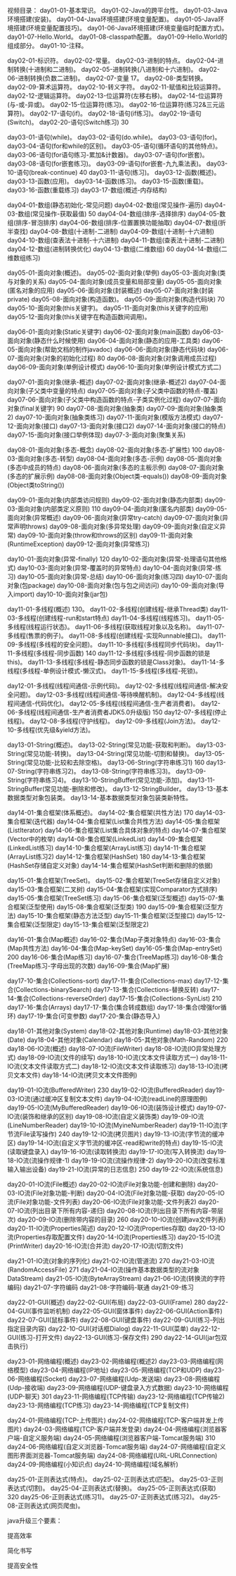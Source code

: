 视频目录：
day01-01-基本常识。
day01-02-Java的跨平台性。
day01-03-Java环境搭建(安装)。
day01-04-Java环境搭建(环境变量配置)。
day01-05-Java环境搭建(环境变量配置技巧)。
day01-06-Java环境搭建(环境变量临时配置方式)。
day01-07-Hello.World。
day01-08-classpath配置。
day01-09-Hello.World的组成部分。
day01-10-注释。



day02-01-标识符。
day02-02-常量。
day02-03-进制的特点。
day02-04-进制转换(十进制和二进制)。
day02-05-进制转换(八进制和十六进制)。
day02-06-进制转换(负数二进制)。
day02-07-变量 17。
day02-08-类型转换。
day02-09-算术运算符。
day02-10-转义字符。
day02-11-赋值和比较运算符。
day02-12-逻辑运算符。
day02-13-位运算符(左移右移)。
day02-14-位运算符(与-或-异或)。
day02-15-位运算符(练习)。
day02-16-位运算符(练习2&三元运算符)。
day02-17-语句(if)。
day02-18-语句(if练习)。
day02-19-语句(Switch)。
day02-20-语句(Switch练习) 30



day03-01-语句(while)。
day03-02-语句(do.while)。
day03-03-语句(for)。
day03-04-语句(for和while的区别)。
day03-05-语句(循环语句的其他特点)。
day03-06-语句(for语句练习-累加&计数器)。
day03-07-语句(for嵌套)。
day03-08-语句(for嵌套练习)。
day03-09-语句(for嵌套-九九乘法表)。
day03-10-语句(break-continue) 40
day03-11-语句(练习)。
day03-12-函数(概述)。
day03-13-函数(应用)。
day03-14-函数(练习)。
day03-15-函数(重载)。
day03-16-函数(重载练习)
day03-17-数组(概述-内存结构)



day04-01-数组(静态初始化-常见问题)
day04-02-数组(常见操作-遍历)
day04-03-数组(常见操作-获取最值) 50
day04-04-数组(排序-选择排序)
day04-05-数组(排序-冒泡排序)
day04-06-数组(排序-位置置换功能抽取)
day04-07-数组(折半查找)
day04-08-数组(十进制-二进制)
day04-09-数组(十进制-十六进制)
day04-10-数组(查表法十进制-十六进制)
day04-11-数组(查表法十进制-二进制)
day04-12-数组(进制转换优化)
day04-13-数组(二维数组) 60
day04-14-数组(二维数组练习)



day05-01-面向对象(概述)。
day05-02-面向对象(举例)
day05-03-面向对象(类与对象的关系)
day05-04-面向对象(成员变量和局部变量)
day05-05-面向对象(匿名对象的应用)
day05-06-面向对象(封装概述)
day05-07-面向对象(封装private)
day05-08-面向对象(构造函数)。
day05-09-面向对象(构造代码块) 70
day05-10-面向对象(this关键字)。
day05-11-面向对象(this关键字的应用)
day05-12-面向对象(this关键字在构造函数间调用)。



day06-01-面向对象(Static关键字)
day06-02-面向对象(main函数)
day06-03-面向对象(静态什么时候使用)
day06-04-面向对象(静态的应用-工具类)
day06-05-面向对象(帮助文档的制作javadoc)
day06-06-面向对象(静态代码块)
day06-07-面向对象(对象的初始化过程) 80
day06-08-面向对象(对象调用成员过程)
day06-09-面向对象(单例设计模式)
day06-10-面向对象(单例设计模式方式二)



day07-01-面向对象(继承-概述)
day07-02-面向对象(继承-概述2)
day07-04-面向对象(子父类中变量的特点)
day07-05-面向对象(子父类中函数的特点-覆盖)
day07-06-面向对象(子父类中构造函数的特点-子类实例化过程)
day07-07-面向对象(final关键字) 90
day07-08-面向对象(抽象类)
day07-09-面向对象(抽象类2)
day07-10-面向对象(抽象类练习)
day07-11-面向对象(模版方法模式)
day07-12-面向对象(接口)
day07-13-面向对象(接口2)
day07-14-面向对象(接口的特点)
day07-15-面向对象(接口举例体现)
day07-3-面向对象(聚集关系)



day08-01-面向对象(多态-概念)
day08-02-面向对象(多态-扩展性) 100
day08-03-面向对象(多态-转型)
day08-04-面向对象(多态-示例)
day08-05-面向对象(多态中成员的特点)
day08-06-面向对象(多态的主板示例)
day08-07-面向对象(多态的扩展示例)
day08-08-面向对象(Object类-equals())
day08-09-面向对象(Object类toString())



day09-01-面向对象(内部类访问规则)
day09-02-面向对象(静态内部类)
day09-03-面向对象(内部类定义原则) 110
day09-04-面向对象(匿名内部类)
day09-05-面向对象(异常概述)
day09-06-面向对象(异常try-catch)
day09-07-面向对象(异常声明throws)
day09-08-面向对象(多异常处理)
day09-09-面向对象(自定义异常)
day09-10-面向对象(throw和throws的区别)
day09-11-面向对象(RuntimeException)
day09-12-面向对象(异常练习)



day10-01-面向对象(异常-finally) 120
day10-02-面向对象(异常-处理语句其他格式)
day10-03-面向对象(异常-覆盖时的异常特点)
day10-04-面向对象(异常-练习)
day10-05-面向对象(异常-总结)
day10-06-面向对象(练习四)
day10-07-面向对象(包package)
day10-08-面向对象(包与包之间访问)
day10-09-面向对象(导入import)
day10-10-面向对象(jar包)



day11-01-多线程(概述) 130。
day11-02-多线程(创建线程-继承Thread类)
day11-03-多线程(创建线程-run和start特点)
day11-04-多线程(线程练习)。
day11-05-多线程(线程运行状态)。
day11-06-多线程(获取线程对象以及名称)。
day11-07-多线程(售票的例子)。
day11-08-多线程(创建线程-实现Runnable接口)。
day11-09-多线程(多线程的安全问题)。
day11-10-多线程(多线程同步代码块)。
day11-11-多线程(多线程-同步函数) 140
day11-12-多线程(多线程-同步函数的锁是this)。
day11-13-多线程(多线程-静态同步函数的锁是Class对象)。
day11-14-多线程(多线程-单例设计模式-懒汉式)。
day11-15-多线程(多线程-死锁)。



day12-01-多线程(线程间通信-示例代码)。
day12-02-多线程(线程间通信-解决安全问题)。
day12-03-多线程(线程间通信-等待唤醒机制)。
day12-04-多线程(线程间通信-代码优化)。
day12-05-多线程(线程间通信-生产者消费者)。
day12-06-多线程(线程间通信-生产者消费者JDK5.0升级版) 150
day12-07-多线程(停止线程)。
day12-08-多线程(守护线程)。
day12-09-多线程(Join方法)。
day12-10-多线程(优先级&yield方法)。



day13-01-String(概述)。
day13-02-String(常见功能-获取和判断)。
day13-03-String(常见功能-转换)。
day13-04-String(常见功能-切割和替换)。
day13-05-String(常见功能-比较和去除空格)。
day13-06-String(字符串练习1) 160
day13-07-String(字符串练习2)。
day13-08-String(字符串练习3)。
day13-09-String(字符串练习4)。
day13-10-StringBuffer(常见功能-添加)。
day13-11-StringBuffer(常见功能-删除和修改)。
day13-12-StringBuilder。
day13-13-基本数据类型对象包装类。
day13-14-基本数据类型对象包装类新特性。



day14-01-集合框架(体系概述)。
day14-02-集合框架(共性方法) 170
day14-03-集合框架(迭代器)
day14-04-集合框架(List集合共性方法)
day14-05-集合框架(ListIterator)
day14-06-集合框架(List集合具体对象的特点)
day14-07-集合框架(Vector中的枚举)
day14-08-集合框架(LinkedList)
day14-09-集合框架(LinkedList练习)
day14-10-集合框架(ArrayList练习)
day14-11-集合框架(ArrayList练习2)
day14-12-集合框架(HashSet) 180
day14-13-集合框架(HashSet存储自定义对象)
day14-14-集合框架(HashSet判断和删除的依据)



day15-01-集合框架(TreeSet)。
day15-02-集合框架(TreeSet存储自定义对象)
day15-03-集合框架(二叉树)
day15-04-集合框架(实现Comparator方式排序)
day15-05-集合框架(TreeSet练习)
day15-06-集合框架(泛型概述)
day15-07-集合框架(泛型使用)
day15-08-集合框架(泛型类) 190
day15-09-集合框架(泛型方法)
day15-10-集合框架(静态方法泛型)
day15-11-集合框架(泛型接口)
day15-12-集合框架(泛型限定)
day15-13-集合框架(泛型限定2)



day16-01-集合(Map概述)
day16-02-集合(Map子类对象特点)
day16-03-集合(Map共性方法)
day16-04-集合(Map-keySet)
day16-05-集合(Map-entrySet) 200
day16-06-集合(Map练习)
day16-07-集合(TreeMap练习)
day16-08-集合(TreeMap练习-字母出现的次数)
day16-09-集合(Map扩展)



day17-10-集合(Collections-sort)
day17-11-集合(Collections-max)
day17-12-集合(Collections-binarySearch)
day17-13-集合(Collections-替换反转)
day17-14-集合(Collections-reverseOrder)
day17-15-集合(Collections-SynList) 210
day17-16-集合(Arrays)
day17-17-集合(集合转成数组)
day17-18-集合(增强for循环)
day17-19-集合(可变参数)
day17-20-集合(静态导入)



day18-01-其他对象(System)
day18-02-其他对象(Runtime)
day18-03-其他对象(Date)
day18-04-其他对象(Calendar)
day18-05-其他对象(Math-Random) 220
day18-06-IO流(概述)
day18-07-IO流(FileWriter)
day18-08-IO流(IO异常处理方式)
day18-09-IO流(文件的续写)
day18-10-IO流(文本文件读取方式一)
day18-11-IO流(文本文件读取方式二)
day18-12-IO流(文本文件读取练习)
day18-13-IO流(拷贝文本文件)
day18-14-IO流(拷贝文本文件图例)



day19-01-IO流(BufferedWriter) 230
day19-02-IO流(BufferedReader)
day19-03-IO流(通过缓冲区复制文本文件)
day19-04-IO流(readLine的原理图例)
day19-05-IO流(MyBufferedReader)
day19-06-IO流(装饰设计模式)
day19-07-IO流(装饰和继承的区别)
day19-08-IO流(自定义装饰类)
day19-09-IO流(LineNumberReader)
day19-10-IO流(MyineNumberReader)
day19-11-IO流(字节流File读写操作) 240
day19-12-IO流(拷贝图片)
day19-13-IO流(字节流的缓冲区)
day19-14-IO流(自定义字节流的缓冲区-read和write的特点)
day19-15-IO流(读取键盘录入)
day19-16-IO流(读取转换流)
day19-17-IO流(写入转换流)
day19-18-IO流(流操作规律-1)
day19-19-IO流(流操作规律-2)
day19-20-IO流(改变标准输入输出设备)
day19-21-IO流(异常的日志信息) 250
day19-22-IO流(系统信息)



day20-01-IO流(File概述)
day20-02-IO流(File对象功能-创建和删除)
day20-03-IO流(File对象功能-判断)
day20-04-IO流(File对象功能-获取)
day20-05-IO流(File对象功能-文件列表)
day20-06-IO流(File对象功能-文件列表2)
day20-07-IO流(列出目录下所有内容-递归)
day20-08-IO流(列出目录下所有内容-带层次)
day20-09-IO流(删除带内容的目录) 260
day20-10-IO流(创建java文件列表)
day20-11-IO流(Properties简述)
day20-12-IO流(Properties存取)
day20-13-IO流(Properties存取配置文件)
day20-14-IO流(Properties练习)
day20-15-IO流(PrintWriter)
day20-16-IO流(合并流)
day20-17-IO流(切割文件)



day21-01-IO流(对象的序列化)
day21-02-IO流(管道流) 270
day21-03-IO流(RandomAccessFile) 271
day21-04-IO流(操作基本数据类型的流对象DataStream)
day21-05-IO流(ByteArrayStream)
day21-06-IO流(转换流的字符编码)
day21-07-字符编码
day21-08-字符编码-联通
day21-09-练习



day22-01-GUI(概述)
day22-02-GUI(布局)
day22-03-GUI(Frame) 280
day22-04-GUI(事件监听机制)
day22-05-GUI(窗体事件)
day22-06-GUI(Action事件)
day22-07-GUI(鼠标事件)
day22-08-GUI(键盘事件)
day22-09-GUI(练习-列出指定目录内容)
day22-10-GUI(对话框Dialog)
day22-11-GUI(菜单)
day22-12-GUI(练习-打开文件)
day22-13-GUI(练习-保存文件) 290
day22-14-GUI(jar包双击执行)



day23-01-网络编程(概述)
day23-02-网络编程(概述2)
day23-03-网络编程(网络模型)
day23-04-网络编程(IP地址)
day23-05-网络编程(TCP和UDP)
day23-06-网络编程(Socket)
day23-07-网络编程(Udp-发送端)
day23-08-网络编程(Udp-接收端)
day23-09-网络编程(UDP-键盘录入方式数据)
day23-10-网络编程(UDP-聊天) 301
day23-11-网络编程(TCP传输)
day23-12-网络编程(TCP传输2)
day23-13-网络编程(TCP练习)
day23-14-网络编程(TCP复制文件)



day24-01-网络编程(TCP-上传图片)
day24-02-网络编程(TCP-客户端并发上传图片)
day24-03-网络编程(TCP-客户端并发登录)
day24-04-网络编程(浏览器客户端-自定义服务端)
day24-05-网络编程(浏览器客户端-Tomcat服务端) 310
day24-06-网络编程(自定义浏览器-Tomcat服务端)
day24-07-网络编程(自定义图形界面浏览器-Tomcat服务端)
day24-08-网络编程(URL-URLConnection)
day24-09-网络编程(小知识点)
day24-10-网络编程(域名解析)



day25-01-正则表达式(特点)。
day25-02-正则表达式(匹配)。
day25-03-正则表达式(切割)。
day25-04-正则表达式(替换)。
day25-05-正则表达式(获取) 320
day25-06-正则表达式(练习1)。
day25-07-正则表达式(练习2)。
day25-08-正则表达式(网页爬虫)。







java升级三个要素：

提高效率

简化书写

提高安全性















